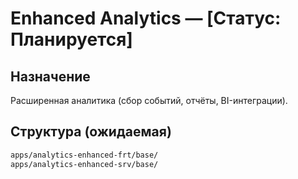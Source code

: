 # Enhanced Analytics — [Статус: Планируется]

## Назначение

Расширенная аналитика (сбор событий, отчёты, BI-интеграции).

## Структура (ожидаемая)

```txt
apps/analytics-enhanced-frt/base/
apps/analytics-enhanced-srv/base/
```
